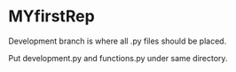# MYfirstRep

Development branch is where all .py files should be placed.   




Put development.py and functions.py under same directory.


